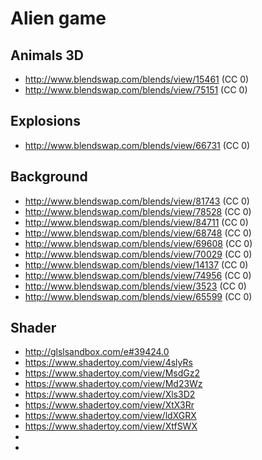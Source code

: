 # Alien game

## Animals 3D
- http://www.blendswap.com/blends/view/15461 (CC 0)
- http://www.blendswap.com/blends/view/75151 (CC 0)

## Explosions
- http://www.blendswap.com/blends/view/66731 (CC 0)

## Background
- http://www.blendswap.com/blends/view/81743 (CC 0)
- http://www.blendswap.com/blends/view/78528 (CC 0)
- http://www.blendswap.com/blends/view/84711 (CC 0)
- http://www.blendswap.com/blends/view/68748 (CC 0)
- http://www.blendswap.com/blends/view/69608 (CC 0)
- http://www.blendswap.com/blends/view/70029 (CC 0)
- http://www.blendswap.com/blends/view/14137 (CC 0)
- http://www.blendswap.com/blends/view/74956 (CC 0)
- http://www.blendswap.com/blends/view/3523 (CC 0)
- http://www.blendswap.com/blends/view/65599 (CC 0)

## Shader

- http://glslsandbox.com/e#39424.0
- https://www.shadertoy.com/view/4slyRs
- https://www.shadertoy.com/view/MsdGz2
- https://www.shadertoy.com/view/Md23Wz
- https://www.shadertoy.com/view/Xls3D2
- https://www.shadertoy.com/view/XtX3Rr
- https://www.shadertoy.com/view/ldXGRX
- https://www.shadertoy.com/view/XtfSWX
- 
- 














